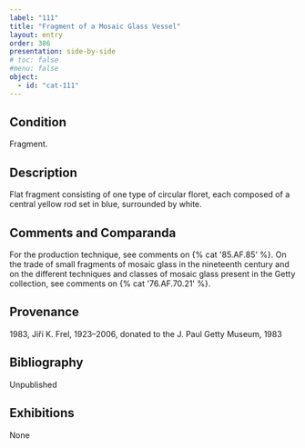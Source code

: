 ```yaml
---
label: "111"
title: "Fragment of a Mosaic Glass Vessel"
layout: entry
order: 386
presentation: side-by-side
# toc: false
#menu: false 
object:
  - id: "cat-111"
---
```


## Condition

 Fragment.

## Description

Flat fragment consisting of one type of circular floret, each composed of a central yellow rod set in blue, surrounded by white.

## Comments and Comparanda

For the production technique, see comments on {% cat '85.AF.85' %}. On the trade of small fragments of mosaic glass in the nineteenth century and on the different techniques and classes of mosaic glass present in the Getty collection, see comments on {% cat '76.AF.70.21' %}.

## Provenance

1983, Jiří K. Frel, 1923–2006, donated to the J. Paul Getty Museum, 1983

## Bibliography

Unpublished

## Exhibitions

None
